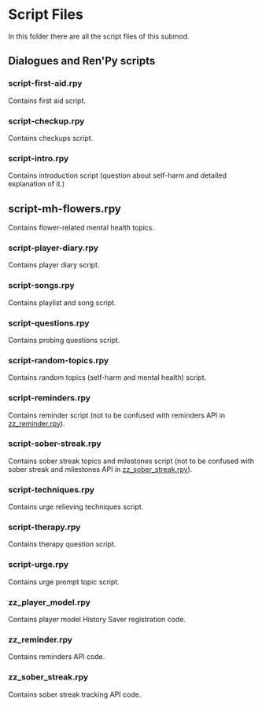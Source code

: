 # Script Files

In this folder there are all the script files of this submod.

## Dialogues and Ren'Py scripts

### script-first-aid.rpy

Contains first aid script.


### script-checkup.rpy

Contains checkups script.


### script-intro.rpy

Contains introduction script (question about self-harm and detailed explanation of it.)


## script-mh-flowers.rpy

Contains flower-related mental health topics.


### script-player-diary.rpy

Contains player diary script.


### script-songs.rpy

Contains playlist and song script.


### script-questions.rpy

Contains probing questions script.


### script-random-topics.rpy

Contains random topics (self-harm and mental health) script.


### script-reminders.rpy

Contains reminder script (not to be confused with reminders API in [zz_reminder.rpy](zz_reminder.rpy)).


### script-sober-streak.rpy

Contains sober streak topics and milestones script (not to be confused with sober streak and milestones API in
[zz_sober_streak.rpy](zz_sober_streak.rpy)).


### script-techniques.rpy

Contains urge relieving techniques script.


### script-therapy.rpy

Contains therapy question script.


### script-urge.rpy

Contains urge prompt topic script.


### zz_player_model.rpy

Contains player model History Saver registration code.


### zz_reminder.rpy

Contains reminders API code.


### zz_sober_streak.rpy

Contains sober streak tracking API code.
